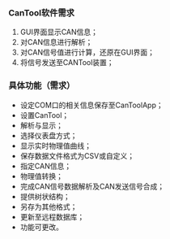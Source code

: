 ### CanTool软件需求
1. GUI界面显示CAN信息；
2. 对CAN信息进行解析；
3. 对CAN信号值进行计算，还原在GUI界面；
4. 将信号发送至CANTool装置；
### 具体功能（需求）
- 设定COM口的相关信息保存至CanToolApp；
-  设置CanTool；
-  解析与显示；
-  选择仪表盘方式；
-  显示实时物理值曲线；
-  保存数据文件格式为CSV或自定义；
-  指定CAN信息；
-  物理值转换；
-  完成CAN信号数据解析及CAN发送信号合成；
-  提供树状结构；
-  另存为其他格式；
-  更新至远程数据库；
-  功能可更改。
###
